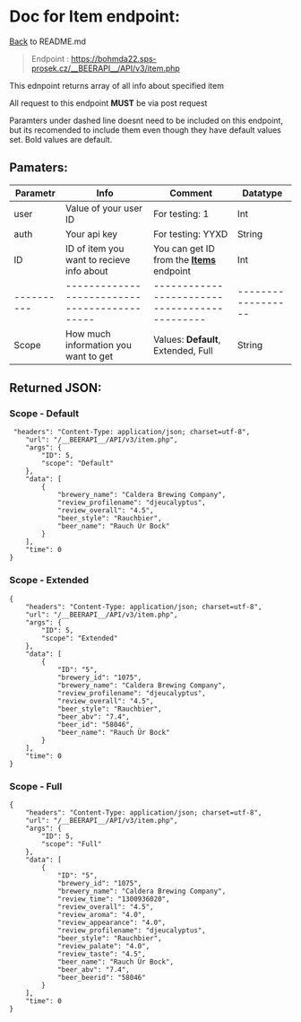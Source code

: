 # Doc for Item endpoint:

[Back](README.md) to README.md

> Endpoint : https://bohmda22.sps-prosek.cz/__BEERAPI__/API/v3/item.php


This ednpoint returns array of all info about specified item

All request to this endpoint <b>MUST</b> be via post request


Paramters under dashed line doesnt need to be included on this endpoint, but its recomended to include them even though they have default values set. Bold values are default.


## Pamaters:

|Parametr | Info | Comment | Datatype|
|-|-|-|-|
| user    | Value of your user ID           | For testing: 1    |  Int               |
| auth    | Your api key                    | For testing: YYXD |  String            |
|ID| ID of item you want to recieve info about | You can get ID from the <b>[Items](Items.md)</b> endpoint  | Int |
|----------|--------------------------------------------|---------------------------------------------|------------------|----------|
|Scope| How much information you  want to get |Values: <b>Default</b>, Extended, Full | String |


## Returned JSON:


### Scope - Default
```
 "headers": "Content-Type: application/json; charset=utf-8",
    "url": "/__BEERAPI__/API/v3/item.php",
    "args": {
        "ID": 5,
        "scope": "Default"
    },
    "data": [
        {
            "brewery_name": "Caldera Brewing Company",
            "review_profilename": "djeucalyptus",
            "review_overall": "4.5",
            "beer_style": "Rauchbier",
            "beer_name": "Rauch Ür Bock"
        }
    ],
    "time": 0
}
```

### Scope - Extended
```
{
    "headers": "Content-Type: application/json; charset=utf-8",
    "url": "/__BEERAPI__/API/v3/item.php",
    "args": {
        "ID": 5,
        "scope": "Extended"
    },
    "data": [
        {
            "ID": "5",
            "brewery_id": "1075",
            "brewery_name": "Caldera Brewing Company",
            "review_profilename": "djeucalyptus",
            "review_overall": "4.5",
            "beer_style": "Rauchbier",
            "beer_abv": "7.4",
            "beer_id": "58046",
            "beer_name": "Rauch Ür Bock"
        }
    ],
    "time": 0
}

```

### Scope - Full
```
{
    "headers": "Content-Type: application/json; charset=utf-8",
    "url": "/__BEERAPI__/API/v3/item.php",
    "args": {
        "ID": 5,
        "scope": "Full"
    },
    "data": [
        {
            "ID": "5",
            "brewery_id": "1075",
            "brewery_name": "Caldera Brewing Company",
            "review_time": "1300936020",
            "review_overall": "4.5",
            "review_aroma": "4.0",
            "review_appearance": "4.0",
            "review_profilename": "djeucalyptus",
            "beer_style": "Rauchbier",
            "review_palate": "4.0",
            "review_taste": "4.5",
            "beer_name": "Rauch Ür Bock",
            "beer_abv": "7.4",
            "beer_beerid": "58046"
        }
    ],
    "time": 0
}

```
